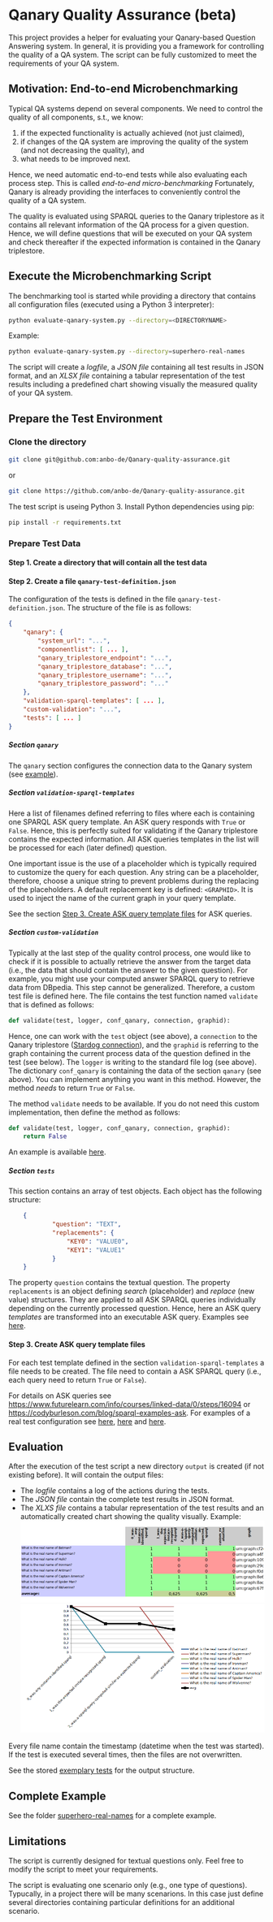 # Qanary Quality Assurance (beta)

This project provides a helper for evaluating your Qanary-based Question Answering system. In general, it is providing you a framework for controlling the quality of a QA system. The script can be fully customized to meet the requirements of your QA system.

## Motivation: End-to-end Microbenchmarking

Typical QA systems depend on several components. We need to control the quality of all components, s.t., we know:

1. if the expected functionality is actually achieved (not just claimed),
2. if changes of the QA system are improving the quality of the system (and not decreasing the quality), and
3. what needs to be improved next.

Hence, we need automatic end-to-end tests while also evaluating each process step. This is called *end-to-end micro-benchmarking* Fortunately, Qanary is already providing the interfaces to conveniently control the quality of a QA system.

The quality is evaluated using SPARQL queries to the Qanary triplestore as it contains all relevant information of the QA process for a given question. Hence, we will define questions that will be executed on your QA system and check thereafter if the expected information is contained in the Qanary triplestore.

## Execute the Microbenchmarking Script

The benchmarking tool is started while providing a directory that contains all configuration files (executed using a Python 3 interpreter):

```bash
python evaluate-qanary-system.py --directory=<DIRECTORYNAME>
```

Example:

```bash
python evaluate-qanary-system.py --directory=superhero-real-names
```

The script will create a *logfile*, a *JSON file* containing all test results in JSON format, and an *XLSX file* containing a tabular representation of the test results including a predefined chart showing visually the measured quality of your QA system.

## Prepare the Test Environment

### Clone the directory

```bash
git clone git@github.com:anbo-de/Qanary-quality-assurance.git
```

or

```bash
git clone https://github.com/anbo-de/Qanary-quality-assurance.git
```

The test script is useing Python 3. Install Python dependencies using pip:

```bash
pip install -r requirements.txt 
```

### Prepare Test Data

#### Step 1. Create a directory that will contain all the test data

#### Step 2. Create a file `qanary-test-definition.json`

The configuration of the tests is defined in the file `qanary-test-definition.json`. The structure of the file is as follows:

```json
{
    "qanary": {
        "system_url": "...",
        "componentlist": [ ... ],
        "qanary_triplestore_endpoint": "...",
        "qanary_triplestore_database": "...",
        "qanary_triplestore_username": "...",
        "qanary_triplestore_password": "..."
    },
    "validation-sparql-templates": [ ... ],
    "custom-validation": "...",
    "tests": [ ... ]
}
```

##### Section `qanary`

The `qanary` section configures the connection data to the Qanary system (see [example](superhero-real-names/qanary-test-definition.json)).

##### Section `validation-sparql-templates`

Here a list of filenames defined referring to files where each is containing one SPARQL ASK query template. An ASK query responds with `True` or `False`. Hence, this is perfectly suited for validating if the Qanary triplestore contains the expected information. All ASK queries templates in the list will be processed for each (later defined) question.

One important issue is the use of a placeholder which is typically required to customize the query for each question. Any string can be a placeholder, therefore, choose a unique string to prevent problems during the replacing of the placeholders. A default replacement key is defined: `<GRAPHID>`. It is used to inject the name of the current graph in your query template.

See the section [Step 3. Create ASK query template files](#step-3-create-ask-query-template-files) for ASK queries.

##### Section `custom-validation`

Typically at the last step of the quality control process, one would like to check if it is possible to actually retrieve the answer from the target data (i.e., the data that should contain the answer to the given question). For example, you might use your computed answer SPARQL query to retrieve data from DBpedia. This step cannot be generalized. Therefore, a custom test file is defined here. The file contains the test function named `validate` that is defined as follows:

```python
def validate(test, logger, conf_qanary, connection, graphid):
```

Hence, one can work with the `test` object (see above), a `connection` to the Qanary triplestore ([Stardog connection](https://pystardog.readthedocs.io/en/latest/source/stardog.html#module-stardog.connection)), and the `graphid` is referring to the graph containing the current process data of the question defined in the test (see below). The `logger` is writing to the standard file log (see above). The dictionary `conf_qanary` is containing the data of the section `qanary` (see above). You can implement anything you want in this method. However, the method *needs* to return `True` or `False`.

The method `validate` needs to be available. If you do not need this custom implementation, then define the method as follows:

```python
def validate(test, logger, conf_qanary, connection, graphid):
    return False
```

An example is available [here](superhero-real-names/execute-on-dbpedia.py).

##### Section `tests`

This section contains an array of test objects. Each object has the following structure:

```json
    {
            "question": "TEXT",
            "replacements": {
                "KEY0": "VALUE0",
                "KEY1": "VALUE1"
            }
    }
```

The property `question` contains the textual question. The property `replacements` is an object defining *search* (placeholder) and *replace* (new value) structures. They are applied to all ASK SPARQL queries individually depending on the currently processed question. Hence, here an ASK query *templates* are transformed into an executable ASK query. Examples see [here](superhero-real-names/qanary-test-definition.json#L19).

#### Step 3. Create ASK query template files

For each test template defined in the section `validation-sparql-templates` a file needs to be created. The file need to contain a ASK SPARQL query (i.e., each query need to return `True` or `False`).

For details on ASK queries see https://www.futurelearn.com/info/courses/linked-data/0/steps/16094 or https://codyburleson.com/blog/sparql-examples-ask. For examples of a real test configuration see [here](superhero-real-names/0_was-any-instance-identified.sparql), [here](superhero-real-names/1_was-the-expected-instace-recognized.sparql) and [here](superhero-real-names/2_was-a-sparql-query-computed-similar-as-expected.sparql).

## Evaluation

After the execution of the test script a new directory `output` is created (if not existing before). It will contain the output files:

* The *logfile* contains a log of the actions during the tests.
* The *JSON file* contain the complete test results in JSON format.
* The *XLXS file* contains a tabular representation of the test results and an automatically created chart showing the quality visually. Example:  
  ![table](./superhero-real-names/example-output/table.png)  
  ![chart](./superhero-real-names/example-output/chart.png)

Every file name contain the timestamp (datetime when the test was started). If the test is executed several times, then the files are not overwritten.

See the stored [exemplary tests](superhero-real-names/example-output/) for the output structure.

## Complete Example

See the folder [superhero-real-names](superhero-real-names/) for a complete example.

## Limitations

The script is currently designed for textual questions only. Feel free to modify the script to meet your requirements.

The script is evaluating one scenario only (e.g., one type of questions). Typucally, in a project there will be many scenarions. In this case just define several directories containing particular definitions for an additional scenario.
